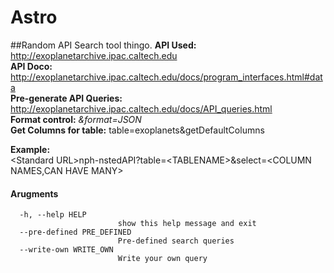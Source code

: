# Astro
##Random API Search tool thingo. 
**API Used:**			 http://exoplanetarchive.ipac.caltech.edu<br>
**API Doco:**                    http://exoplanetarchive.ipac.caltech.edu/docs/program_interfaces.html#data<br>
**Pre-generate API Queries:**    http://exoplanetarchive.ipac.caltech.edu/docs/API_queries.html<br>
**Format control:**              *&format=JSON*<br>
**Get Columns for table:**       table=exoplanets&getDefaultColumns<br>


**Example:<br>**
    \<Standard URL\>nph-nstedAPI?table=\<TABLENAME\>&select=\<COLUMN NAMES,CAN HAVE MANY\><br>
    
    
#### Arugments
```
  -h, --help HELP
            			show this help message and exit
  --pre-defined PRE_DEFINED
                        Pre-defined search queries
  --write-own WRITE_OWN
                        Write your own query
```
